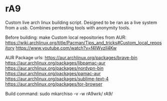 # rA9

Custom live arch linux building script. Designed to be ran as a live system from a usb. Combines pentesting tools with anonymity tools.

Before building: make Custom local repositories from AUR:
https://wiki.archlinux.org/title/Pacman/Tips_and_tricks#Custom_local_repository
https://www.youtube.com/watch?v=f4IWyzll4Kw

AUR Package urls:
https://aur.archlinux.org/packages/brave-bin
https://aur.archlinux.org/packages/libpamac-aur
https://aur.archlinux.org/packages/nordvpn-bin
https://aur.archlinux.org/packages/pamac-aur
https://aur.archlinux.org/packages/sublime-text-4
https://aur.archlinux.org/packages/tor-browser

Build command:
sudo mkarchiso -v -w rA9wrk/ rA9/